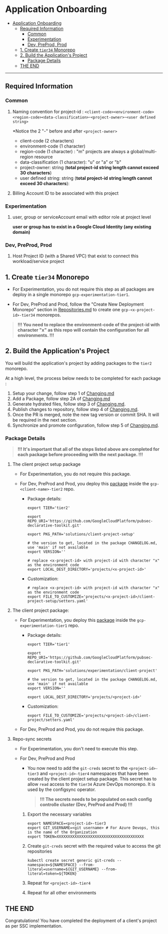 # Application Onboarding

- [Application Onboarding](#application-onboarding)
  - [Required Information](#required-information)
    - [Common](#common)
    - [Experimentation](#experimentation)
    - [Dev, PreProd, Prod](#dev-preprod-prod)
  - [1. Create `tier34` Monorepo](#1-create-tier34-monorepo)
  - [2. Build the Application's Project](#2-build-the-applications-project)
    - [Package Details](#package-details)
  - [THE END](#the-end)

--------------------------------------

## Required Information

### Common

1. Naming convention for project-id : `<client-code><environment-code><region-code><data-classification>`-`<project-owner>`-`<user defined string>`

    *Notice the 2 "-" before and after `<project-owner>`
    - client-code (2 characters)
    - environment-code (1 character)
    - region-code (1 character) : "m" projects are always a global/multi-region resource
    - data-classification (1 character): "u" or "a" or "b"
    - project-owner: string (**total project-id string length cannot exceed 30 characters**)
    - user defined string: string (**total project-id string length cannot exceed 30 characters**):

1. Billing Account ID to be associated with this project

### Experimentation

1. user, group or serviceAccount email with editor role at project level

    **user or group has to exist in a Google Cloud Identity (any existing domain)**

### Dev, PreProd, Prod

1. Host Project ID (with a Shared VPC) that exist to connect this workload/service project

## 1. Create `tier34` Monorepo

- For Experimentation, you do not require this step as all packages are deploy in a single monorepo `gcp-experimentation-tier1`.

- For Dev, PreProd and Prod, follow the "Create New Deployment Monorepo" section in [Repositories.md](../Landing%20Zone%20Operations/Repositories.md) to create one `gcp-<x-project-id>-tier34` monorepos.

> **!!! You need to replace the environment-code of the project-id with character "x" as this repo will contain the configuration for all environments. !!!**

## 2. Build the Application's Project

You will build the application's project by adding packages to the `tier2` monorepo.

At a high level, the process below needs to be completed for each package :

1. Setup your change, follow step 1 of [Changing.md](./Changing.md#step-1---setup)
1. Add a Package, follow step 2A of [Changing.md](./Changing.md#a-add-a-package)
1. Generate hydrated files, follow step 3 of [Changing.md](./Changing.md#step-3---hydrate).
1. Publish changes to repository, follow step 4 of [Changing.md](./Changing.md#step-4---publish).
1. Once the PR is merged, note the new tag version or commit SHA.  It will be required in the next section.
1. Synchronize and promote configuration, follow step 5 of [Changing.md](./Changing.md#step-5---synchronize--promote-configs).

### Package Details

> **!!! It's important that all of the steps listed above are completed for each package before proceeding with the next package. !!!**

1. The client project setup package
    - For Experimentation, you do not require this package.

    - For Dev, PreProd and Prod, you deploy this [package](https://github.com/GoogleCloudPlatform/pubsec-declarative-toolkit/tree/main/solutions/client-project-setup) inside the `gcp-<client-name>-tier2` repo.

      - Package details:

          ```shell
          export TIER='tier2'

          export REPO_URI='https://github.com/GoogleCloudPlatform/pubsec-declarative-toolkit.git'

          export PKG_PATH='solutions/client-project-setup'

          # the version to get, located in the package CHANGELOG.md, use 'main' if not available
          export VERSION=''

          # replace <x-project-id> with project-id with character "x" as the environment code
          export LOCAL_DEST_DIRECTORY='projects/<x-project-id>'
          ```

      - Customization:

          ```shell
          # replace <x-project-id> with project-id with character "x" as the environment code
          export FILE_TO_CUSTOMIZE='projects/<x-project-id>/client-project-setup/setters.yaml'
          ```

1. The client project package:

    - For Experimentation, you deploy this [package](https://github.com/GoogleCloudPlatform/pubsec-declarative-toolkit/tree/main/solutions/experimentation/client-project) inside the `gcp-experimentation-tier1` repo.

      - Package details:

        ```shell
        export TIER='tier1'

        export REPO_URI='https://github.com/GoogleCloudPlatform/pubsec-declarative-toolkit.git'

        export PKG_PATH='solutions/experimentation/client-project'

        # the version to get, located in the package CHANGELOG.md, use 'main' if not available
        export VERSION=''

        export LOCAL_DEST_DIRECTORY='projects/<project-id>'
        ```

      - Customization:

          ```shell
          export FILE_TO_CUSTOMIZE='projects/<project-id>/client-project/setters.yaml'
          ```

    - For Dev, PreProd and Prod,  you do not require this package.

1. Repo-sync secrets
   - For Experimentation, you don't need to execute this step.

   - For Dev, PreProd and Prod
       - You now need to add the `git-creds` secret to the `<project-id>-tier3` and `<project-id>-tier4` namespaces that have been created by the client project setup package. This secret has to allow `read` access to the `tier34` Azure DevOps monorepo. It is used by the configsync operator.
          > **!!! The secrets needs to be populated on each config controlle cluster (Dev, PreProd and Prod) !!!**

        1. Export the necessary variables

            ```shell
            export NAMESPACE=<project-id>-tier3
            export GIT_USERNAME=<git username> # For Azure Devops, this is the name of the Organization
            export TOKEN=XXXXXXXXXXXXXXXXXXXXXXXXXXXXXXXXXXXXXXX
            ```

        1. Create `git-creds` secret with the required value to access the git repositories

           ```shell
           kubectl create secret generic git-creds --namespace=${NAMESPACE} --from-literal=username=${GIT_USERNAME} --from-literal=token=${TOKEN}
           ```

        1. Repeat for `<project-id>-tier4`

        1. Repeat for all other environments

## THE END

Congratulations! You have completed the deployment of a client's project as per SSC implementation.
